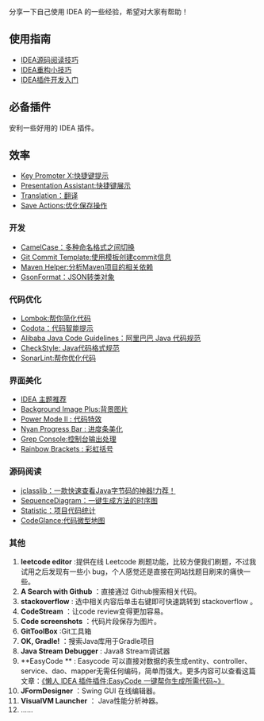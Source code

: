 分享一下自己使用 IDEA 的一些经验，希望对大家有帮助！

## 使用指南

- [IDEA源码阅读技巧](IDEA源码阅读技巧.md)
- [IDEA重构小技巧](./idea-refractor/使用IDEA进行重构.md)
- [IDEA插件开发入门](./IDEA插件开发入门.md)

##  必备插件

安利一些好用的 IDEA 插件。

## 效率

- [Key Promoter X:快捷键提示](./idea-plugins/快捷键.md)
- [Presentation Assistant:快捷键展示](./idea-plugins/快捷键.md)
- [Translation：翻译](./idea-plugins/Translation.md)
- [Save Actions:优化保存操作](./idea-plugins/SaveActions.md)

### 开发

- [CamelCase：多种命名格式之间切换](./idea-plugins/CamelCase.md)
- [Git Commit Template:使用模板创建commit信息](./idea-plugins/GitCommitTemplate.md)
- [Maven Helper:分析Maven项目的相关依赖](./idea-plugins/MavenHelper.md)
- [GsonFormat：JSON转类对象](./idea-plugins/GsonFormat.md)

### 代码优化

- [Lombok:帮你简化代码](./idea-plugins/帮助你写好代码的IDEA插件.md)
- [Codota：代码智能提示](./idea-plugins/帮助你写好代码的IDEA插件.md)
- [Alibaba Java Code Guidelines：阿里巴巴 Java 代码规范](./idea-plugins/帮助你写好代码的IDEA插件.md)
- [CheckStyle: Java代码格式规范](./idea-plugins/帮助你写好代码的IDEA插件.md)
- [SonarLint:帮你优化代码](./idea-plugins/帮助你写好代码的IDEA插件.md)

### 界面美化

- [IDEA 主题推荐](./idea-plugins/IDEA主题推荐.md)
- [Background Image Plus:背景图片](./idea-plugins/界面美化.md)
- [Power Mode II : 代码特效](./idea-plugins/界面美化.md)
- [Nyan Progress Bar : 进度条美化](./idea-plugins/界面美化.md)
- [Grep Console:控制台输出处理](./idea-plugins/界面美化.md)
- [Rainbow Brackets : 彩虹括号](./idea-plugins/界面美化.md)

### 源码阅读

- [jclasslib：一款快速查看Java字节码的神器!力荐！](./idea-plugins/一款IDEA字节码查看神器.md)
- [SequenceDiagram：一键生成方法的时序图](./idea-plugins/SequenceDiagram.md)
- [Statistic：项目代码统计](./idea-plugins/项目代码统计.md)
- [CodeGlance:代码微型地图](./idea-plugins/CodeGlance.md)

### 其他

1. **leetcode editor** :提供在线 Leetcode 刷题功能，比较方便我们刷题，不过我试用之后发现有一些小 bug，个人感觉还是直接在网站找题目刷来的痛快一些。
2. **​A Search with Github** ：直接通过 Github搜索相关代码。
3. **stackoverflow** : 选中相关内容后单击右键即可快速跳转到 stackoverflow 。
4. **CodeStream** ：让code review变得更加容易。
5. **Code screenshots** ：代码片段保存为图片。
6. **GitToolBox** :Git工具箱
7. **OK,​ Gradle!** ：搜索Java库用于Gradle项目
8. **Java Stream Debugger** : Java8 Stream调试器
9. **EasyCode ** : Easycode 可以直接对数据的表生成entity、controller、service、dao、mapper无需任何编码，简单而强大。更多内容可以查看这篇文章：[《懒人 IDEA 插件插件:EasyCode 一键帮你生成所需代码~》](https://mp.weixin.qq.com/s?__biz=Mzg2OTA0Njk0OA==&mid=2247486205&idx=1&sn=0ff2f87f0d82a1bd9c0c44328ef69435&chksm=cea24536f9d5cc20c6cc7669f0d4167d747fe8b8c05a64546c0162d694aa96044a2862e24b57&token=1862674725&lang=zh_CN#rd)
10. **JFormDesigner** ：Swing GUI 在线编辑器。
11. **VisualVM Launcher** ： Java性能分析神器。
12. ......
